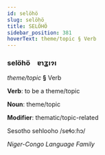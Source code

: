 ```yaml
---
id: selöhö
slug: selöhö
title: SELÖHÖ
sidebar_position: 381
hoverText: theme/topic § Verb
---
```


### selöhö&emsp;<span kind="abugida">ɐɿʓıɂı</span>

*theme/topic* **§** Verb

**Verb**: to be a theme/topic

**Noun**: theme/topic

**Modifier**: thematic/topic-related

Sesotho sehlooho /seɬoːɦɔ/

*Niger-Congo Language Family*